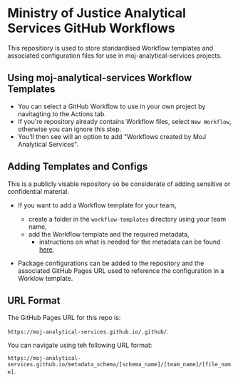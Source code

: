 # Ministry of Justice Analytical Services GitHub Workflows
This repositiory is used to store standardised Workflow templates and associated configuration files for use in moj-analytical-services projects.

## Using moj-analytical-services Workflow Templates
- You can select a GitHub Workflow to use in your own project by navitagting to the Actions tab.
- If you're repository already contains Workflow files, select `New Workflow`, otherwise you can ignore this step.
- You'll then see will an option to add "Workflows created by MoJ Analytical Services".

## Adding Templates and Configs
This is a publicly visable repository so be considerate of adding sensitive or confidential material.
- If you want to add a Workflow template for your team,
    - create a folder in the `workflow-templates` directory using your team name,
    - add the Workflow template and the required metadata,
      - instructions on what is needed for the metadata can be found [here](https://docs.github.com/en/actions/configuring-and-managing-workflows/sharing-workflow-templates-within-your-organization#creating-a-workflow-template).

- Package configurations can be added to the repository and the associated GitHub Pages URL used to reference the configuration in a Worklow template.

## URL Format
The GitHub Pages URL for this repo is:

`https://moj-analytical-services.github.io/.github/`.

You can navigate using teh following URL format:

`https://moj-analytical-services.github.io/metadata_schema/[schema_name]/[team_name]/[file_name]`.
